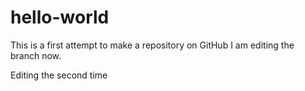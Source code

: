 # hello-world
This is a first attempt to make a repository on GitHub
I am editing the branch now.<p>
  Editing the second time
